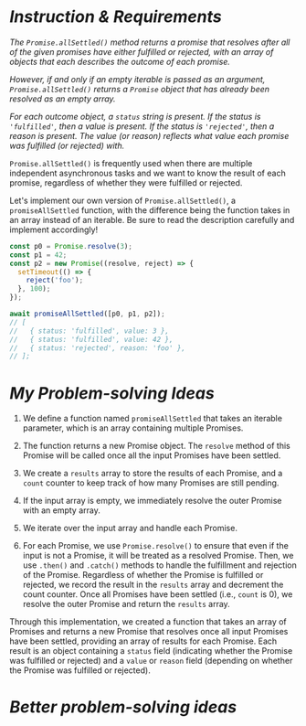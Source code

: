 # *Instruction & Requirements*
*The `Promise.allSettled()` method returns a promise that resolves after all of the given promises have either fulfilled or rejected, with an array of objects that each describes the outcome of each promise.*

*However, if and only if an empty iterable is passed as an argument, `Promise.allSettled()` returns a `Promise` object that has already been resolved as an empty array.*

*For each outcome object, a `status` string is present. If the status is `'fulfilled'`, then a value is present. If the status is `'rejected'`, then a reason is present. The value (or reason) reflects what value each promise was fulfilled (or rejected) with.*

`Promise.allSettled()` is frequently used when there are multiple independent asynchronous tasks and we want to know the result of each promise, regardless of whether they were fulfilled or rejected.

Let's implement our own version of `Promise.allSettled()`, a `promiseAllSettled` function, with the difference being the function takes in an array instead of an iterable. Be sure to read the description carefully and implement accordingly!



```javascript
const p0 = Promise.resolve(3);
const p1 = 42;
const p2 = new Promise((resolve, reject) => {
  setTimeout(() => {
    reject('foo');
  }, 100);
});

await promiseAllSettled([p0, p1, p2]);
// [
//   { status: 'fulfilled', value: 3 },
//   { status: 'fulfilled', value: 42 },
//   { status: 'rejected', reason: 'foo' },
// ];
```

# *My Problem-solving Ideas*

1. We define a function named `promiseAllSettled` that takes an iterable parameter, which is an array containing multiple Promises.

2. The function returns a new Promise object. The `resolve` method of this Promise will be called once all the input Promises have been settled.

3. We create a `results` array to store the results of each Promise, and a `count` counter to keep track of how many Promises are still pending.

4. If the input array is empty, we immediately resolve the outer Promise with an empty array.

5. We iterate over the input array and handle each Promise.

6. For each Promise, we use `Promise.resolve()` to ensure that even if the input is not a Promise, it will be treated as a resolved Promise. Then, we use `.then()` and `.catch()` methods to handle the fulfillment and rejection of the Promise. Regardless of whether the Promise is fulfilled or rejected, we record the result in the `results` array and decrement the count counter. Once all Promises have been settled (i.e., `count` is 0), we resolve the outer Promise and return the `results` array.

Through this implementation, we created a function that takes an array of Promises and returns a new Promise that resolves once all input Promises have been settled, providing an array of results for each Promise. Each result is an object containing a `status` field (indicating whether the Promise was fulfilled or rejected) and a `value` or `reason` field (depending on whether the Promise was fulfilled or rejected).

# *Better problem-solving ideas*

